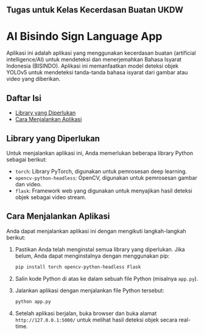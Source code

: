 ## Tugas untuk Kelas Kecerdasan Buatan UKDW
# AI Bisindo Sign Language App

Aplikasi ini adalah aplikasi yang menggunakan kecerdasan buatan (artificial intelligence/AI) untuk mendeteksi dan menerjemahkan Bahasa Isyarat Indonesia (BISINDO). Aplikasi ini memanfaatkan model deteksi objek YOLOv5 untuk mendeteksi tanda-tanda bahasa isyarat dari gambar atau video yang diberikan.

## Daftar Isi

- [Library yang Diperlukan](#library-yang-diperlukan)
- [Cara Menjalankan Aplikasi](#cara-menjalankan-aplikasi)

## Library yang Diperlukan

Untuk menjalankan aplikasi ini, Anda memerlukan beberapa library Python sebagai berikut:

- `torch`: Library PyTorch, digunakan untuk pemrosesan deep learning.
- `opencv-python-headless`: OpenCV, digunakan untuk pemrosesan gambar dan video.
- `flask`: Framework web yang digunakan untuk menyajikan hasil deteksi objek sebagai video stream.

## Cara Menjalankan Aplikasi

Anda dapat menjalankan aplikasi ini dengan mengikuti langkah-langkah berikut:

1. Pastikan Anda telah menginstal semua library yang diperlukan. Jika belum, Anda dapat menginstalnya dengan menggunakan pip:

    ```bash
    pip install torch opencv-python-headless Flask
    ```

2. Salin kode Python di atas ke dalam sebuah file Python (misalnya `app.py`).

3. Jalankan aplikasi dengan menjalankan file Python tersebut:

    ```bash
    python app.py
    ```

4. Setelah aplikasi berjalan, buka browser dan buka alamat `http://127.0.0.1:5000/` untuk melihat hasil deteksi objek secara real-time.
